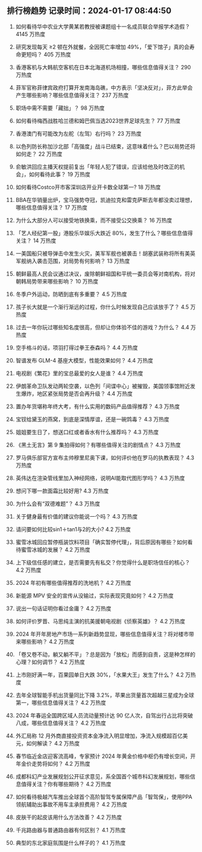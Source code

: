
## 排行榜趋势 记录时间：2024-01-17 08:44:50
  
  1. 如何看待华中农业大学黄某若教授被课题组十一名成员联合举报学术造假？ 4145 万热度
    
  2. 研究发现每天 ≥2 顿在外就餐，全因死亡率增加 49%，「爱下馆子」真的会寿命更短吗？ 405 万热度
    
  3. 香港客机与大韩航空客机在日本北海道机场相撞，哪些信息值得关注？ 290 万热度
    
  4. 菲军官称菲律宾政府打算开发南海岛礁，中方表示「坚决反对」，菲方此举会产生哪些影响？哪些信息值得关注？ 237 万热度
    
  5. 职场中需不需要「藏拙」？ 98 万热度
    
  6. 如何看待梅西战胜哈兰德和姆巴佩当选2023世界足球先生？ 77 万热度
    
  7. 香港澳门有可能改为左舵（左驾）右行吗？ 23 万热度
    
  8. 以色列防长称加沙北部「高强度」战斗已结束，这意味着什么？巴以局势还将如何走？ 22 万热度
    
  9. 俞敏洪回应主播天权提前复出「年轻人犯了错误，应该给他及时改正的机会」，如何看待此事？ 19 万热度
    
  10. 如何看待Costco开市客深圳店开业开卡数全球第一? 18 万热度
    
  11. BBA在华销量出炉，宝马强势夺冠，凯迪拉克和雷克萨斯去年都没卖过理想，哪些信息值得关注？ 17 万热度
    
  12. 为什么大部分人可以接受地铁换乘，而不接受公交换乘？ 16 万热度
    
  13. 「艺人经纪第一股」港股乐华娱乐大跌近 80%，发生了什么？哪些信息值得关注？ 14 万热度
    
  14. 一美国船只被导弹击中发生火灾，美军军舰也被袭击！胡塞武装称将所有美英军舰纳入袭击范围，对局势有何影响？ 13 万热度
    
  15. 朝鲜最高人民会议通过决议，废除朝鲜祖国和平统一委员会等对南机构，将对朝韩局势带来哪些影响？ 10 万热度
    
  16. 冬季户外运动，防晒到底有多重要？ 4.5 万热度
    
  17. 孩子长大就是一个渐行渐远的过程，你什么时候发现自己应该放手了？ 4.5 万热度
    
  18. 过去一年你玩过哪些知名度很高，但却让你体验不佳的游戏？为什么？ 4.4 万热度
    
  19. 空手格斗的话，项羽打得过拳王泰森吗？ 4.4 万热度
    
  20. 智谱发布 GLM-4 基座大模型，性能效果如何？ 4.4 万热度
    
  21. 电视剧《繁花》里的宝总最爱的女人是谁？ 4.4 万热度
    
  22. 伊朗革命卫队发动两轮空袭，以色列「间谍中心」被摧毁，美国领事馆附近发生爆炸，地区紧张局势是否会再升级？ 4.4 万热度
    
  23. 置办年货堪称年终大考，有什么实用的数码产品值得推荐？ 4.3 万热度
    
  24. 宝钗给黛玉的燕窝，到底是深情厚谊，还是一碗鸩毒？ 4.3 万热度
    
  25. 姐姐要生日了，想送口红或者香水有什么推荐吗？ 4.3 万热度
    
  26. 《黑土无言》第 9 集拍得如何？有哪些值得关注的剧情点？ 4.3 万热度
    
  27. 罗马俱乐部官方宣布主帅穆里尼奥下课，如何评价他在罗马的执教表现？ 4.3 万热度
    
  28. 英伟达在渲染管线里加入神经网络，说明AI能取代图形学吗？ 4.3 万热度
    
  29. 想问下哪一款面霜比较好用? 4.3 万热度
    
  30. 为什么会有“双德难题”？ 4.3 万热度
    
  31. 关于健身最有价值的建议你能说一个吗？ 4.3 万热度
    
  32. 请问要如何比较sin1＋tan1与2的大小? 4.2 万热度
    
  33. 蜜雪冰城回应暂停瓶装饮料项目「确实暂停代理」，背后原因有哪些？如何看待蜜雪冰城的发展？ 4.2 万热度
    
  34. 上下级信任感的建立，是否需要先有私交？你觉得什么是职场信任的核心？ 4.2 万热度
    
  35. 2024 年初有哪些值得推荐的洗地机？ 4.2 万热度
    
  36. 新能源 MPV 安全的宣传从没输过，实际表现究竟如何？ 4.2 万热度
    
  37. 说出一句话证明你看过金庸？ 4.2 万热度
    
  38. 如何评价罗晋、马思纯主演的抗美援朝电视剧《侦察英雄》？ 4.2 万热度
    
  39. 2024 年开年房地产市场一系列新趋势显现，哪些信息值得关注？将对楼市带来哪些影响？ 4.2 万热度
    
  40. 「卷又卷不动，躺又躺不平」？总是因为「放松」而感到自责，这是种怎样的心理？如何调节？ 4.2 万热度
    
  41. 上市刚好满一年，百果园单日大跌 30%，「水果大王」发生了什么？ 4.2 万热度
    
  42. 去年全球智能手机出货量同比下降 3.2%，苹果出货量首次超越三星成为全球第一，哪些信息值得关注？ 4.2 万热度
    
  43. 2024 年春运全国跨区域人员流动量预计达 90 亿人次，自驾出行占比将突破八成，哪些信息值得关注？ 4.2 万热度
    
  44. 外汇局称 12 月外商直接投资资本金净流入明显增加，净流入规模超百亿美元，如何解读？ 4.2 万热度
    
  45. 春节临近金店迎客流高峰，专家预计 2024 年黄金价格中枢仍有增长空间，开年金价走势将如何？ 4.2 万热度
    
  46. 成都科幻产业发展规划公开征求意见，系全国首个城市科幻发展规划，哪些信息值得关注？你有哪些期待？ 4.2 万热度
    
  47. 如何看待极越汽车推出全球首个高阶智驾专属保障产品「智驾保」，使用PPA领航辅助出事故不用车主承担费用？ 4.2 万热度
    
  48. 皮肤干的起皮该用什么方法改善？ 4.2 万热度
    
  49. 千兆路由器与普通路由器有何区别？ 4.1 万热度
    
  50. 典型的东北家庭氛围是什么样子的？ 4.1 万热度
    